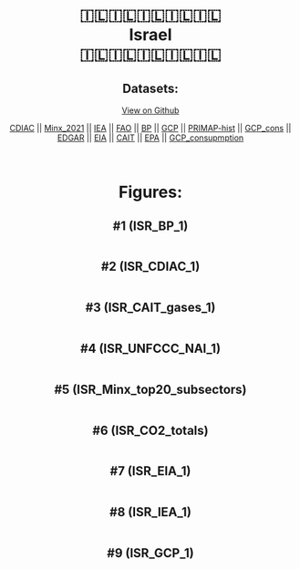 
<center>
<h1 align="center">
🇮🇱🇮🇱🇮🇱🇮🇱🇮🇱
<br>
Israel
<br>
🇮🇱🇮🇱🇮🇱🇮🇱🇮🇱
</h1>
<h2>Datasets:</h2>
<p><a href="https://github.com/dquintani/GreenhouseData/tree/master/country_data/ISR_Israel/data">View on Github</a>
<br></p><p><a href="data/ISR_CDIAC.csv">CDIAC</a> || <a href="data/ISR_Minx_2021.csv">Minx_2021</a> || <a href="data/ISR_IEA.csv">IEA</a> || <a href="data/ISR_FAO.csv">FAO</a> || <a href="data/ISR_BP.csv">BP</a> || <a href="data/ISR_GCP.csv">GCP</a> || <a href="data/ISR_PRIMAP-hist.csv">PRIMAP-hist</a> || <a href="data/ISR_GCP_cons.csv">GCP_cons</a> || <a href="data/ISR_EDGAR.csv">EDGAR</a> || <a href="data/ISR_EIA.csv">EIA</a> || <a href="data/ISR_CAIT.csv">CAIT</a> || <a href="data/ISR_EPA.csv">EPA</a> || <a href="data/ISR_GCP_consupmption.csv">GCP_consupmption</a></p><p><br></p>
<h1>Figures:</h1><h2>#1 (ISR_BP_1)</h2>
<p><img alt="" src="figures/ISR_BP_1.png" /></p><h2>#2 (ISR_CDIAC_1)</h2>
<p><img alt="" src="figures/ISR_CDIAC_1.png" /></p><h2>#3 (ISR_CAIT_gases_1)</h2>
<p><img alt="" src="figures/ISR_CAIT_gases_1.png" /></p><h2>#4 (ISR_UNFCCC_NAI_1)</h2>
<p><img alt="" src="figures/ISR_UNFCCC_NAI_1.png" /></p><h2>#5 (ISR_Minx_top20_subsectors)</h2>
<p><img alt="" src="figures/ISR_Minx_top20_subsectors.png" /></p><h2>#6 (ISR_CO2_totals)</h2>
<p><img alt="" src="figures/ISR_CO2_totals.png" /></p><h2>#7 (ISR_EIA_1)</h2>
<p><img alt="" src="figures/ISR_EIA_1.png" /></p><h2>#8 (ISR_IEA_1)</h2>
<p><img alt="" src="figures/ISR_IEA_1.png" /></p><h2>#9 (ISR_GCP_1)</h2>
<p><img alt="" src="figures/ISR_GCP_1.png" /></p>